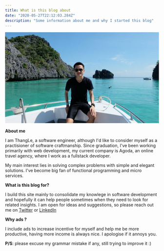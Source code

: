 ```yaml
---
title: What is this blog about
date: "2020-05-27T22:12:03.284Z"
description: "Some information about me and why I started this blog"
---
```


![Thailand beach](./thailand-beach.png)

**About me**

I am ThangLe, a software engineer, although I'd like to consider myself as a practisioner of software craftmanship. Since graduation, I've been
working primarily with web development, my current company is Agoda, an online travel agency, where I work as a fullstack developer.

My main interest lies in solving complex problems with simple and elegant solutions. I've become big fan of functional programming and micro services.

**What is this blog for?**

I build this site mainly to consolidate my knowlege in software development and hopefully it can help people sometimes when they 
need to look for related insights. I am open for ideas and suggestions, so please reach out me on <a target='blank' href='https://twitter.com/ThangLeQuoc'>Twitter</a> or <a target="blank" href='https://www.linkedin.com/in/thang-le-a9695341'>LinkedIn</a>

**Why ads ?** 

I include ads to increase incentive for myself and help me be more productive, having more income is always nice. I apologise if it annoys you.

**P/S**: please excuse my grammar mistake if any, still trying to improve it :)

